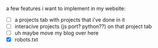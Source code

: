 a few features i want to implement in my website:

- [ ] a projects tab with projects that i've done in it    
- [ ] interacive projects (js port? python??) on that project tab   
- [ ] uh maybe move my blog over here    
- [x] robots.txt   